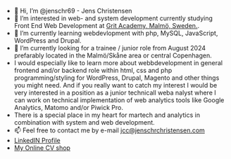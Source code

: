 - 👋 Hi, I’m @jenschr69 - Jens Christensen
- 👀 I’m interested in web- and system development currently studying Front End Web Development at <a href="https://www.gritacademy.se">Grit Academy, Malmö, Sweden.</a>.
- 🌱 I’m currently learning webdevlopment with php, MySQL, JavaScript, WordPress and Drupal.
- 💞️ I’m currently looking for a trainee / junior role from August 2024 prefarably located in the Malmö/Skåne area or central Copenhagen.
- I would especially like to learn more about webbdevelopment in general frontend and/or backend role within html, css and php programming/styling for WordPress, Drupal, Magento and other things you might need.
And if you really want to catch my interest I would be very interested in a position as a junior technicall weba nalyst where I can work on technical implementation of web analytics tools like Google Analytics,
Matomo and/or Piwick Pro.
- There is a special place in my heart for martech and analytics in combination with system and web development. 
- 📫 Feel free to contact me by e-mail jcc@jenschrchristensen.com
- <a href="https://www.linkedin.com/in/jenschrchristensen/">LinkedIN Profile</a>
- <a href="https://www.jenschrchristensen.com/cvshop">My Online CV shop</a>


